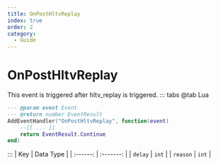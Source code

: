 ```yaml
---
title: OnPostHltvReplay
index: true
order: 2
category:
  - Guide
---
```


# OnPostHltvReplay
This event is triggered after hltv_replay is triggered.
::: tabs
@tab Lua
```lua
--- @param event Event
--- @return number EventResult
AddEventHandler("OnPostHltvReplay", function(event)
    --[[ ... ]]
    return EventResult.Continue
end)
```

:::
|    Key   | Data Type |
| :------: | :-------: |
|  `delay` |   `int`   |
| `reason` |   `int`   |